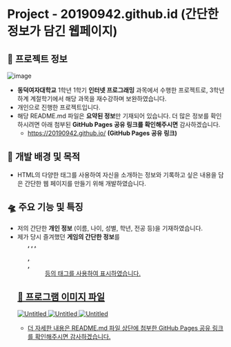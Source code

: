 # Project - 20190942.github.id (간단한 정보가 담긴 웹페이지)

## 📌 프로젝트 정보

![image](https://github.com/BingBong1999/20190942.github.io/assets/142529694/5e4eb5c6-165a-4136-aca7-5f2870141733)

- **동덕여자대학교** 1학년 1학기 **인터넷 프로그래밍** 과목에서 수행한 프로젝트로, 3학년 하계 계절학기에서 해당 과목을 재수강하며 보완하였습니다.
- 개인으로 진행한 프로젝트입니다.
- 해당 README.md 파일은 **요약된 정보**만 기재되어 있습니다. 더 많은 정보를 확인하시려면 아래 첨부된 **GitHub Pages 공유 링크를 확인해주시면** 감사하겠습니다.
 	- https://20190942.github.io/ **(GitHub Pages 공유 링크)**

## 🚀 개발 배경 및 목적

- HTML의 다양한 태그를 사용하여 자신을 소개하는 정보와 기록하고 싶은 내용을 담은 간단한 웹 페이지를 만들기 위해 개발하였습니다.
  
## 🛸 주요 기능 및 특징

- 저의 간단한 **개인 정보** (이름, 나이, 성별, 학년, 전공 등)을 기재하였습니다.
- 제가 당시 즐겨했던 **게임의 간단한 정보**를 **<ul>, <img>, <a href>, <dl>, <dt>, <dd>** 등의 태그를 사용하여 표시하였습니다.
  
## 🎯 프로그램 이미지 파일

![Untitled](https://prod-files-secure.s3.us-west-2.amazonaws.com/dc08417b-23be-46e8-a956-c4f30e08053a/0a2c3b06-d8a3-4de6-bc36-a871ba07d5b3/Untitled.png)
![Untitled](https://prod-files-secure.s3.us-west-2.amazonaws.com/dc08417b-23be-46e8-a956-c4f30e08053a/0ce28e84-4a5e-430f-949f-6c398bdebe55/Untitled.png)
![Untitled](https://prod-files-secure.s3.us-west-2.amazonaws.com/dc08417b-23be-46e8-a956-c4f30e08053a/d1c72ae1-2dec-4db3-a1a0-c5f1081345af/Untitled.png)

- 더 자세한 내용은 README.md 파일 상단에 첨부한 GitHub Pages 공유 링크를 확인해주시면 감사하겠습니다.
